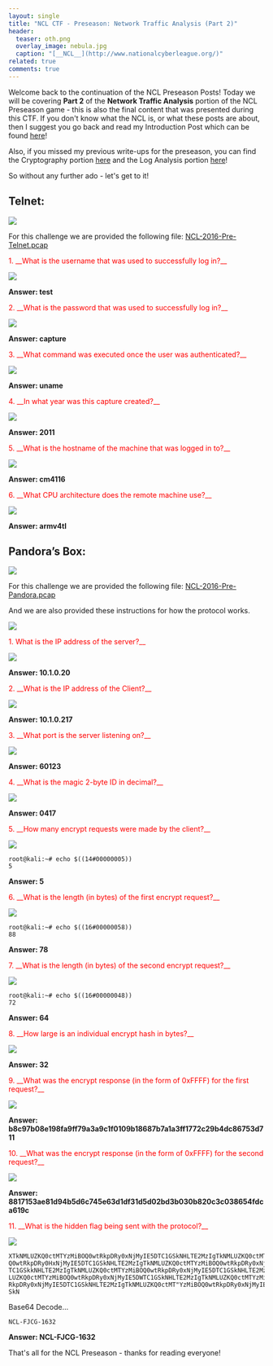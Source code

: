 ```yaml
---
layout: single
title: "NCL CTF - Preseason: Network Traffic Analysis (Part 2)"
header:
  teaser: oth.png
  overlay_image: nebula.jpg
  caption: "[__NCL__](http://www.nationalcyberleague.org/)"
related: true
comments: true
---
```


Welcome back to the continuation of the NCL Preseason Posts! Today we will be covering __Part 2__ of the __Network Traffic Analysis__ portion of the NCL Preseason game - this is also the final content that was presented during this CTF. If you don't know what the NCL is, or what these posts are about, then I suggest you go back and read my Introduction Post which can be found [here](https://jhalon.github.io/ncl-intro-osint/)!

Also, if you missed my previous write-ups for the preseason, you can find the Cryptography portion [here](https://jhalon.github.io/ncl-crypto/) and the Log Analysis portion [here](https://jhalon.github.io/ncl-log-analysis/)!

So without any further ado - let's get to it!

## Telnet:

<a href="/images/ncl14.png"><img src="/images/ncl14.png"></a>

For this challenge we are provided the following file: [NCL-2016-Pre-Telnet.pcap](https://jhalon.github.io/download/NCL-2016-Pre-Telnet.pcap)

<div class="rBorder" markdown="1">
<span style="color:red">1. __What is the username that was used to successfully log in?__</span>

<a href="/images/ncl-telnet-1.png"><img src="/images/ncl-telnet-1.png"></a>

__Answer: test__
</div>

<div class="rBorder" markdown="1">
<span style="color:red">2. __What is the password that was used to successfully log in?__</span>

<a href="/images/ncl-telnet-1.png"><img src="/images/ncl-telnet-1.png"></a>

__Answer: capture__
</div>

<div class="rBorder" markdown="1">
<span style="color:red">3. __What command was executed once the user was authenticated?__</span>

<a href="/images/ncl-telnet-1.png"><img src="/images/ncl-telnet-1.png"></a>

__Answer: uname__
</div>

<div class="rBorder" markdown="1">
<span style="color:red">4. __In what year was this capture created?__</span>

<a href="/images/ncl-telnet-1.png"><img src="/images/ncl-telnet-1.png"></a>

__Answer: 2011__
</div>

<div class="rBorder" markdown="1">
<span style="color:red">5. __What is the hostname of the machine that was logged in to?__</span>

<a href="/images/ncl-telnet-1.png"><img src="/images/ncl-telnet-1.png"></a>

__Answer: cm4116__
</div>

<div class="rBorder" markdown="1">
<span style="color:red">6. __What CPU architecture does the remote machine use?__</span>

<a href="/images/ncl-telnet-1.png"><img src="/images/ncl-telnet-1.png"></a>

__Answer: armv4tl__
</div>

## Pandora’s Box:

<a href="/images/ncl15.png"><img src="/images/ncl15.png"></a>

For this challenge we are provided the following file: [NCL-2016-Pre-Pandora.pcap](https://jhalon.github.io/download/NCL-2016-Pre-Pandora.pcap)

And we are also provided these instructions for how the protocol works.

<a href="/images/ncl16.png"><img src="/images/ncl16.png"></a>

<div class="rBorder" markdown="1">
<span style="color:red">1. What is the IP address of the server?__</span>

<a href="/images/ncl-pan-1.png"><img src="/images/ncl-pan-1.png"></a>

__Answer: 10.1.0.20__
</div>

<div class="rBorder" markdown="1">
<span style="color:red">2. __What is the IP address of the Client?__</span>

<a href="/images/ncl-pan-1.png"><img src="/images/ncl-pan-1.png"></a>

__Answer: 10.1.0.217__
</div>

<div class="rBorder" markdown="1">
<span style="color:red">3. __What port is the server listening on?__</span>

<a href="/images/ncl-pan-1.png"><img src="/images/ncl-pan-1.png"></a>

__Answer: 60123__
</div>

<div class="rBorder" markdown="1">
<span style="color:red">4. __What is the magic 2-byte ID in decimal?__</span>

<a href="/images/ncl-pan-2.png"><img src="/images/ncl-pan-2.png"></a>

__Answer: 0417__
</div>

<div class="rBorder" markdown="1">
<span style="color:red">5. __How many encrypt requests were made by the client?__</span>

<a href="/images/ncl-pan-2.png"><img src="/images/ncl-pan-2.png"></a>

```console
root@kali:~# echo $((14#00000005))
5
```

__Answer: 5__
</div>

<div class="rBorder" markdown="1">
<span style="color:red">6. __What is the length (in bytes) of the first encrypt request?__</span>

<a href="/images/ncl-pan-2.png"><img src="/images/ncl-pan-2.png"></a>

```console
root@kali:~# echo $((16#00000058))
88
```

__Answer: 78__
</div>

<div class="rBorder" markdown="1">
<span style="color:red">7. __What is the length (in bytes) of the second encrypt request?__</span>

<a href="/images/ncl-pan-2.png"><img src="/images/ncl-pan-2.png"></a>

```console
root@kali:~# echo $((16#00000048))
72
```

__Answer: 64__
</div>

<div class="rBorder" markdown="1">
<span style="color:red">8. __How large is an individual encrypt hash in bytes?__</span>

<a href="/images/ncl-pan-3.png"><img src="/images/ncl-pan-3.png"></a>

__Answer: 32__
</div>

<div class="rBorder" markdown="1">
<span style="color:red">9. __What was the encrypt response (in the form of 0xFFFF) for the first request?__</span>

<a href="/images/ncl-pan-4.png"><img src="/images/ncl-pan-4.png"></a>

__Answer: b8c97b08e198fa9ff79a3a9c1f0109b18687b7a1a3ff1772c29b4dc86753d711__
</div>

<div class="rBorder" markdown="1">
<span style="color:red">10. __What was the encrypt response (in the form of 0xFFFF) for the second request?__</span>

<a href="/images/ncl-pan-5.png"><img src="/images/ncl-pan-5.png"></a>

__Answer: 8817153ae81d94b5d6c745e63d1df31d5d02bd3b030b820c3c038654fdca619c__
</div>

<div class="rBorder" markdown="1">
<span style="color:red">11. __What is the hidden flag being sent with the protocol?__</span>

<a href="/images/ncl-pan-6.png"><img src="/images/ncl-pan-6.png"></a>

```
XTkNMLUZKQ0ctMTYzMiBOQ0wtRkpDRy0xNjMyIE5DTC1GSkNHLTE2MzIgTkNMLUZKQ0ctMTYzMiBO
Q0wtRkpDRy0HxNjMyIE5DTC1GSkNHLTE2MzIgTkNMLUZKQ0ctMTYzMiBOQ0wtRkpDRy0xNjMyIE5D
TC1GSkkNHLTE2MzIgTkNMLUZKQ0ctMTYzMiBOQ0wtRkpDRy0xNjMyIE5DTC1GSkNHLTE2MzIgTkNM
LUZKQ0ctMTYzMiBOQ0wtRkpDRy0xNjMyIE5DWTC1GSkNHLTE2MzIgTkNMLUZKQ0ctMTYzMiBOQ0wt
RkpDRy0xNjMyIE5DTC1GSkNHLTE2MzIgTkNMLUZKQ0ctMT"YzMiBOQ0wtRkpDRy0xNjMyIE5DTC1G
SkN
```

Base64 Decode...

```
NCL-FJCG-1632
```

__Answer: NCL-FJCG-1632__
</div>

That's all for the NCL Preseason - thanks for reading everyone!
